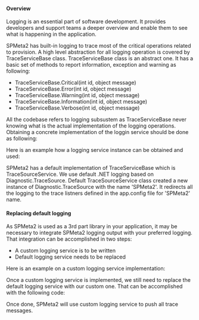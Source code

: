 ﻿---
Title: Custom Logging
FileName: custom-logging.html
Order: 600
---

#### Overview
Logging is an essential part of software development. 
It provides developers and support teams a deeper overview and enable them to see what is happening in the application. 

SPMeta2 has built-in logging to trace most of the critical operations related to provision. 
A high level abstraction for all logging operation is covered by TraceServiceBase class. TraceServiceBase class is an abstract one. It has a basic set of methods to report information, exception and warning as following:
* TraceServiceBase.Critical(int id, object message)
* TraceServiceBase.Error(int id, object message)
* TraceServiceBase.Warning(int id, object message)
* TraceServiceBase.Information(int id, object message)
* TraceServiceBase.Verbose(int id, object message)

All the codebase refers to logging subsustem as TraceServiceBase never knowing what is the actual implementation of the logging operations.
Obtaining a concrete implementation of the loggin service should be done as following:

Here is an example how a logging service instance can be obtained and used:
<a href="_samples/writing-custom-logging-GetDefaultTraceServiceInstance.sample-ref"></a>

SPMeta2 has a default implementation of TraceServiceBase which is TraceSourceService. We use default .NET logging based on Diagnostic.TraceSource. 
Default TraceSourceService class created a new instance of Diagnostic.TraceSource with the name 'SPMeta2'. It redirects all the logging to the trace listners defined in the app.config file for 'SPMeta2' name.

#### Replacing default logging
As SPMeta2 is used as a 3rd part library in your application, it may be necessary to integrate SPMeta2 logging output with your preferred logging. 
That integration can be accomplished in two steps:
* A custom logging service is to be written
* Default logging service needs to be replaced

Here is an example on a custom logging service implementation:
<a href="_samples/writing-custom-logging-CustomLoggingServiceClass.sample-ref"></a>

Once a custom logging service is implemented, we still need to replace the default logging service with our custom one. That can be accomplished with the following code:
<a href="_samples/writing-custom-logging-RegisterCustomLogginService.sample-ref"></a>

Once done, SPMeta2 will use custom logging service to push all trace messages.